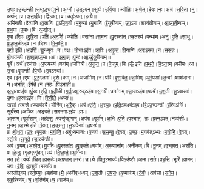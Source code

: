 

  
उ॒षाः।उ॒च्छन्ती॑।स॒म्ऽइध॒ा॒ने।अ॒ग्नौ।उ॒त्ऽयन्।सूर्यः॑।उ॒र्वि॒या।ज्योतिः॑।अ॒श्रे॒त्।दे॒वः।नः॒।अत्र॑।स॒वि॒ता।नु।अर्थ॑म्।प्र।अ॒सा॒वी॒त्।द्वि॒ऽपत्।प्र।चतुः॑ऽपत्।इ॒त्यै॥  
अमि॑नती।दैव्या॑नि।व्र॒तानि॑।प्र॒ऽमि॒न॒ती।म॒नु॒ष्या॑।यु॒गानि॑।ई॒युषी॑णाम्।उ॒प॒ऽमा।शश्व॑तीनाम्।आ॒ऽय॒ती॒नाम्।प्र॒थ॒मा।उ॒षाः।वि।अ॒द्यौ॒त्॥  
ए॒षा।दि॒वः।दु॒हि॒ता।प्रति॑।अ॒द॒र्शि॒।ज्योतिः॑।वसा॑ना।स॒म॒ना।पु॒रस्ता॑त्।ऋ॒तस्य॑।पन्था॑म्।अनु॑।ए॒ति॒।सा॒धु।प्र॒जा॒न॒तीऽइ॑व।न।दिशः॑।मि॒ना॒ति॒॥  
उपो॒ इति॑।अ॒द॒र्शि॒।शु॒न्ध्युवः॑।न।वक्षः॑।नो॒धाःऽइ॑व।आ॒विः।अ॒कृ॒त॒।प्रि॒याणि॑।अ॒द्म॒ऽसत्।न।स॒स॒तः।बो॒धय॑न्ती।श॒श्व॒त्ऽत॒मा।आ।अ॒गा॒त्।पुनः॑।आ॒ऽई॒युषी॑णाम्॥  
पूर्वे॑।अर्धे॑।रज॑सः।अ॒प्त्यस्य॑।गवा॑म्।जनि॑त्री।अ॒कृ॒त॒।प्र।के॒तुम्।वि।ऊँ॒ इति॑।प्र॒थ॒ते॒।वि॒ऽत॒रम्।वरी॑यः।आ।उ॒भा।पृ॒णन्ती॑।पि॒त्रोः।उ॒पऽस्था॑॥  
ए॒व।इत्।ए॒षा।पु॒रु॒ऽतमा॑।दृ॒शे।कम्।न।अजा॑मिम्।न।परि॑।वृ॒ण॒क्ति॒।जा॒मिम्।अ॒रे॒पसा॑।त॒न्वा॑।शाश॑दाना।न।अर्भा॑त्।ईष॑ते।न।म॒हः।वि॒ऽभा॒ती॥  
अ॒भ्रा॒ताऽइ॑व।पुं॒सः।ए॒ति॒।प्र॒ती॒ची।ग॒र्त॒ऽआ॒रुक्ऽइ॑व।स॒नये॑।धना॑नाम्।जा॒याऽइ॑व।पत्ये॑।उ॒श॒ती।सु॒ऽवासाः॑।उ॒षाः।ह॒स्राऽइ॑व।नि।रि॒णी॒ते॒।अप्सः॑॥  
खसा॑।स्वस्रे॑।ज्याय॑स्यै।योनि॑म्।अ॒रै॒क्।अप॑।ए॒ति॒।अ॒स्याः॒।प्र॒ति॒ऽचक्ष्य॑ऽइव।वि॒ऽउ॒च्छन्ती॑।र॒श्मिऽभिः॑।सूर्य॑स्य।अ॒ञ्जि।अ॒ङ्क्ते॒।स॒म॒न॒गाःऽइ॑व।व्राः॥  
आ॒साम्।पूर्वा॑साम्।अह॑ऽसु।स्वसृ॑ॠणाम्।अप॑रा।पूर्वा॑म्।अ॒भि।ए॒ति॒।प॒श्चात्।ताः।प्र॒त्न॒ऽवत्।नव्य॑सीः।नू॒नम्।अ॒स्मे इति॑।रे॒वत्।उ॒च्छ॒न्तु॒।सु॒ऽदिनाः॑।उ॒षसः॑॥  
प्र।बो॒ध॒य॒।उ॒षः॒।पृ॒ण॒तः।म॒घो॒नि॒।अबु॑ध्यमानाः।प॒णयः॑।स॒स॒न्तु॒।रे॒वत्।उ॒च्छ॒।म॒घव॑त्ऽभ्यः।म॒घो॒नि॒।रे॒वत्।स्तो॒त्रे।सू॒नृ॒ते॒।जा॒रय॑न्ती॥  
अव॑।इ॒यम्।अ॒श्वै॒त्।यु॒व॒तिः।पु॒रस्ता॑त्।यु॒ङ्क्ते।गवा॑म्।अ॒रु॒णाना॑म्।अनी॑कम्।वि।नू॒नम्।उ॒च्छा॒त्।अस॑ति।प्र।के॒तुः।गृ॒हम्ऽगृ॑हम्।उप॑।ति॒ष्ठा॒ते॒।अ॒ग्निः॥  
उत्।ते॒।वयः॑।चि॒त्।व॒स॒तेः।अ॒प॒प्त॒न्।नरः॑।च॒।ये।पि॒तु॒ऽभाजः॑।विऽउ॑ष्टौ।अ॒मा।स॒ते।व॒ह॒सि॒।भूरि॑।वा॒मम्।उषः॑।दे॒वि॒।दा॒शुषे॑।मर्त्या॑य॥  
अस्तो॑ढ्वम्।स्तो॒म्याः॒।ब्रह्म॑णा।मे॒।अवी॑वृधध्वम्।उ॒श॒तीः।उ॒ष॒सः॒।यु॒ष्माक॑म्।दे॒वीः॒।अव॑सा।स॒ने॒म॒।स॒ह॒स्रिण॑म्।च॒।श॒तिन॑म्।च॒।वाज॑म्॥  
